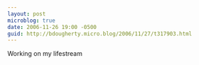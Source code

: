 ```yaml
---
layout: post
microblog: true
date: 2006-11-26 19:00 -0500
guid: http://bdougherty.micro.blog/2006/11/27/t317903.html
---
```

Working on my lifestream
